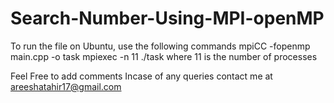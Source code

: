 # Search-Number-Using-MPI-openMP
To run the file on Ubuntu, use the following commands
        mpiCC -fopenmp main.cpp -o task
        mpiexec -n 11 ./task              where 11 is the number of processes

Feel Free to add comments
Incase of any queries contact me at areeshatahir17@gmail.com
